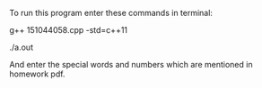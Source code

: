 To run this program enter these commands in terminal:

  g++ 151044058.cpp -std=c++11
  
  ./a.out
  
And enter the special words and numbers which are mentioned in homework pdf.
